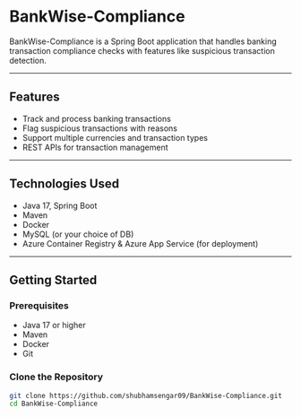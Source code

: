 # BankWise-Compliance

BankWise-Compliance is a Spring Boot application that handles banking transaction compliance checks with features like suspicious transaction detection.

---

## Features

- Track and process banking transactions
- Flag suspicious transactions with reasons
- Support multiple currencies and transaction types
- REST APIs for transaction management

---

## Technologies Used

- Java 17, Spring Boot
- Maven
- Docker
- MySQL (or your choice of DB)
- Azure Container Registry & Azure App Service (for deployment)

---

## Getting Started

### Prerequisites

- Java 17 or higher
- Maven
- Docker
- Git

### Clone the Repository

```bash
git clone https://github.com/shubhamsengar09/BankWise-Compliance.git
cd BankWise-Compliance
